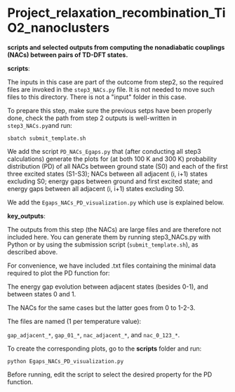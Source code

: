 # Project_relaxation_recombination_TiO2_nanoclusters

**scripts and selected outputs from computing the nonadiabatic couplings (NACs) between pairs of TD-DFT states.**

**scripts**:

The inputs in this case are part of the outcome from step2, so the required files are invoked
in the `step3_NACs.py` file. It is not needed to move such files to this directory.
There is not a "input" folder in this case.


To prepare this step, make sure the previous setps have been properly done, check the path from step 2 outputs is well-written in `step3_NACs.py`and run:

    sbatch submit_template.sh

We add the script `PD_NACs_Egaps.py` that (after conducting all step3
calculations) generate the plots for (at both 100 K and 300 K) probability distribution (PD) of 
all NACs between ground state (S0) and each of the first three excited states (S1-S3); NACs between 
all adjacent (i, i+1) states excluding S0; energy gaps between ground and first excited state; and 
energy gaps between all adjacent (i, i+1) states excluding S0.

We add the `Egaps_NACs_PD_visualization.py` which use is explained below.

**key_outputs**:

The outputs from this step (the NACs) are large files and are therefore not included here.
You can generate them by running step3_NACs.py with Python or by using the submission script (`submit_template.sh`), as described above.

For convenience, we have included .txt files containing the minimal data required to plot the PD function for:

The energy gap evolution between adjacent states (besides 0-1), and between states 0 and 1.

The NACs for the same cases but the latter goes from 0 to 1-2-3.

The files are named (1 per temperature value):

`gap_adjacent_*`, `gap_01_*`, `nac_adjacent_*`, and `nac_0_123_*`. 

To create the corresponding plots, go to the **scripts** folder and run:

    python Egaps_NACs_PD_visualization.py

Before running, edit the script to select the desired property for the PD function.


